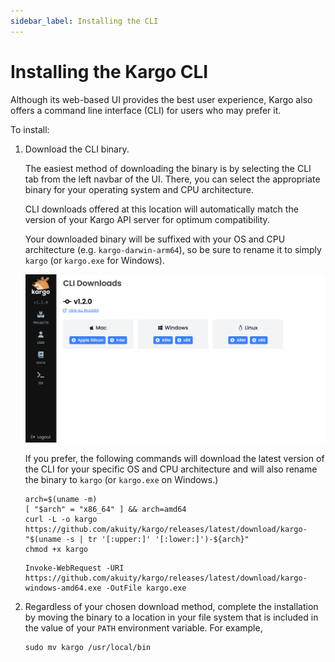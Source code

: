 ```yaml
---
sidebar_label: Installing the CLI
---
```


# Installing the Kargo CLI

Although its web-based UI provides the best user experience, Kargo also offers a
command line interface (CLI) for users who may prefer it.

To install:

1. Download the CLI binary.

    The easiest method of downloading the binary is by selecting the
    <Hlt>CLI</Hlt> tab from the left navbar of the UI. There, you can select
    the appropriate binary for your operating system and CPU architecture.

    CLI downloads offered at this location will automatically match the version
    of your Kargo API server for optimum compatibility.

    Your downloaded binary will be suffixed with your OS and CPU architecture
    (e.g. `kargo-darwin-arm64`), so be sure to rename it to simply `kargo` (or
    `kargo.exe` for Windows).

    ![CLI Tab in Kargo UI](./img/cli-installation.png)

    If you prefer, the following commands will download the latest version of
    the CLI for your specific OS and CPU architecture and will also rename the
    binary to `kargo` (or `kargo.exe` on Windows.)

    <Tabs groupId="os">
    <TabItem value="mac-linux-wsl" label="Mac, Linux, or WSL" default>

    ```shell
    arch=$(uname -m)
    [ "$arch" = "x86_64" ] && arch=amd64
    curl -L -o kargo https://github.com/akuity/kargo/releases/latest/download/kargo-"$(uname -s | tr '[:upper:]' '[:lower:]')-${arch}"
    chmod +x kargo
    ```

    </TabItem>
    <TabItem value="windows" label="Windows Powershell">

    ```shell
    Invoke-WebRequest -URI https://github.com/akuity/kargo/releases/latest/download/kargo-windows-amd64.exe -OutFile kargo.exe
    ```

    </TabItem>
    </Tabs>

1. Regardless of your chosen download method, complete the installation by
   moving the binary to a location in your file system that is included in the
   value of your `PATH` environment variable. For example,

   ```shell
   sudo mv kargo /usr/local/bin
   ```
